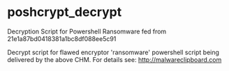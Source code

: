 # poshcrypt_decrypt
Decryption Script for Powershell Ransomware fed from 21e1a87bd0418381a1bc8df088ee5c91

Decrypt script for flawed encryptor 'ransomware' powershell script being delivered by the above CHM. For details see: http://malwareclipboard.com
